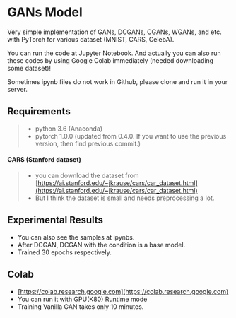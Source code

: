# GANs Model
Very simple implementation of GANs, DCGANs, CGANs, WGANs, and etc. with PyTorch for various dataset (MNIST, CARS, CelebA).

You can run the code at Jupyter Notebook. And actually you can also run these codes by using Google Colab immediately (needed downloading some dataset)!

Sometimes ipynb files do not work in Github, please clone and run it in your server.

## Requirements
>* python 3.6 (Anaconda)
>* pytorch 1.0.0 (updated from 0.4.0. If you want to use the previous version, then find previous commit.)

#### CARS (Stanford dataset)
>* you can download the dataset from [https://ai.stanford.edu/~jkrause/cars/car_dataset.html](https://ai.stanford.edu/~jkrause/cars/car_dataset.html)
>* But I think the dataset is small and needs preprocessing a lot.


## Experimental Results
- You can also see the samples at ipynbs.
- After DCGAN, DCGAN with the condition is a base model.
- Trained 30 epochs respectively.


## Colab
- [https://colab.research.google.com](https://colab.research.google.com)
- You can run it with GPU(K80) Runtime mode
- Training Vanilla GAN takes only 10 minutes.
